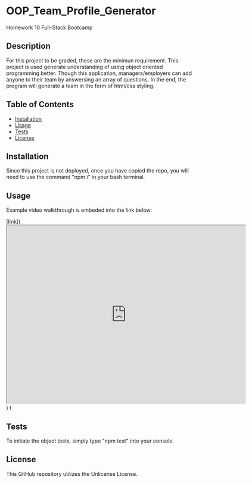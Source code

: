 # OOP_Team_Profile_Generator
Homework 10 Full-Stack Bootcamp

## Description
For this project to be graded, these are the minimun requirement. This project is used generate understanding of using object oriented programming better. Though this application, managers/employers can add anyone to their team by answersing an array of questions. In the end, the program will generate a team in the form of html/css styling. 


## Table of Contents

* [Installation](#installation)
* [Usage](#usage)
* [Tests](#tests)
* [License](#license)

## Installation
Since this project is not deployed, once you have copied the repo, you will need to use the command "npm i" in your bash terminal.


## Usage
Example video walkthrough is embeded into the link below:

[link](<iframe src="https://drive.google.com/file/d/1bmiWbhJCwOdpAA-QT7cEsOJcYGO2MNvg/preview" width="640" height="480"></iframe>) t


## Tests
To initiate the object tests, simply type "npm test" into your console.


## License 
This GitHub repository utilizes the Unlicense License.


